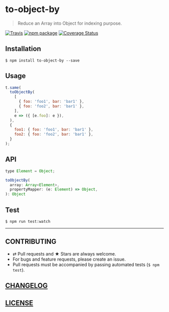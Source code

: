 # to-object-by

> Reduce an Array into Object for indexing purpose.

[![Travis][build-badge]][build] [![npm package][npm-badge]][npm] [![Coverage Status][coveralls-badge]][coveralls]

[build-badge]: https://img.shields.io/travis/evenchange4/to-object-by/master.svg?style=flat-square
[build]: https://travis-ci.org/evenchange4/to-object-by

[npm-badge]: https://img.shields.io/npm/v/to-object-by.svg?style=flat-square
[npm]: https://www.npmjs.org/package/to-object-by

[coveralls-badge]: https://img.shields.io/coveralls/evenchange4/to-object-by/master.svg?style=flat-square
[coveralls]: https://coveralls.io/github/evenchange4/to-object-by

## Installation

```console
$ npm install to-object-by --save
```

## Usage

```js
t.same(
  toObjectBy(
    [
      { foo: 'foo1', bar: 'bar1' },
      { foo: 'foo2', bar: 'bar1' },
    ],
    e => ({ [e.foo]: e }),
  ),
  {
    foo1: { foo: 'foo1', bar: 'bar1' },
    foo2: { foo: 'foo2', bar: 'bar1' },
  }
);
```

## API

```js
type Element = Object;

toObjectBy(
  array: Array<Element>,
  propertyMapper: (e: Element) => Object,
): Object
```

## Test

```
$ npm run test:watch
```

---

## CONTRIBUTING

* ⇄ Pull requests and ★ Stars are always welcome.
* For bugs and feature requests, please create an issue.
* Pull requests must be accompanied by passing automated tests (`$ npm test`).

## [CHANGELOG](CHANGELOG.md)

## [LICENSE](LICENSE)
